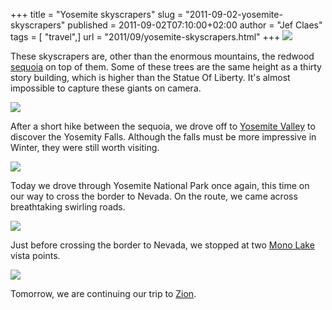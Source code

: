+++
title = "Yosemite skyscrapers"
slug = "2011-09-02-yosemite-skyscrapers"
published = 2011-09-02T07:10:00+02:00
author = "Jef Claes"
tags = [ "travel",]
url = "2011/09/yosemite-skyscrapers.html"
+++
[![](/post/images/thumbnails/2011-09-02-yosemite-skyscrapers-Yosemite_0166.png)](/post/images/2011-09-02-yosemite-skyscrapers-Yosemite_0166.png)

These skyscrapers are, other than the enormous mountains, the redwood
[sequoia](http://en.wikipedia.org/wiki/Sequoia_sempervirens) on top of
them. Some of these trees are the same height as a thirty story
building, which is higher than the Statue Of Liberty. It's almost
impossible to capture these giants on camera. 

[![](/post/images/thumbnails/2011-09-02-yosemite-skyscrapers-Yosemite_0058.png)](/post/images/2011-09-02-yosemite-skyscrapers-Yosemite_0058.png)

After a short hike between the sequoia, we drove off to [Yosemite Valley](http://en.wikipedia.org/wiki/Yosemite_Valley) to discover the Yosemity Falls. Although the falls must be more impressive in Winter, they were still worth visiting. 

[![](/post/images/thumbnails/2011-09-02-yosemite-skyscrapers-Yosemite_0093.png)](/post/images/2011-09-02-yosemite-skyscrapers-Yosemite_0093.png)

Today we drove through Yosemite National Park once again, this time on
our way to cross the border to Nevada. On the route, we came across
breathtaking swirling roads. 

[![](/post/images/thumbnails/2011-09-02-yosemite-skyscrapers-Yosemite_0204.png)](/post/images/2011-09-02-yosemite-skyscrapers-Yosemite_0204.png)

Just before crossing the border to Nevada, we stopped at two [Mono
Lake](http://en.wikipedia.org/wiki/Mono_Lake) vista points.

[![](/post/images/thumbnails/2011-09-02-yosemite-skyscrapers-Yosemite_0231.png)](/post/images/2011-09-02-yosemite-skyscrapers-Yosemite_0231.png)

Tomorrow, we are continuing our trip to [Zion](http://en.wikipedia.org/wiki/Zion_National_Park).